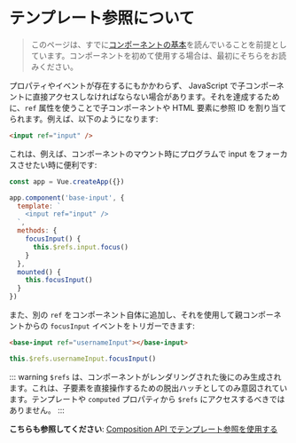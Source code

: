 # テンプレート参照について

> このページは、すでに[コンポーネントの基本](component-basics.md)を読んでいることを前提としています。コンポーネントを初めて使用する場合は、最初にそちらをお読みください。

プロパティやイベントが存在するにもかかわらず、 JavaScript で子コンポーネントに直接アクセスしなければならない場合があります。それを達成するために、`ref` 属性を使うことで子コンポーネントや HTML 要素に参照 ID を割り当てられます。例えば、以下のようになります:

```html
<input ref="input" />
```

これは、例えば、コンポーネントのマウント時にプログラムで input をフォーカスさせたい時に便利です:

```js
const app = Vue.createApp({})

app.component('base-input', {
  template: `
    <input ref="input" />
  `,
  methods: {
    focusInput() {
      this.$refs.input.focus()
    }
  },
  mounted() {
    this.focusInput()
  }
})
```

また、別の `ref` をコンポーネント自体に追加し、それを使用して親コンポーネントからの `focusInput` イベントをトリガーできます:

```html
<base-input ref="usernameInput"></base-input>
```

```js
this.$refs.usernameInput.focusInput()
```

::: warning
`$refs` は、コンポーネントがレンダリングされた後にのみ生成されます。これは、子要素を直接操作するための脱出ハッチとしてのみ意図されています。テンプレートや `computed` プロパティから `$refs` にアクセスするべきではありません。
:::

**こちらも参照してください**: [Composition API でテンプレート参照を使用する](/guide/composition-api-template-refs.html#template-refs)
